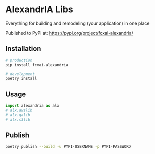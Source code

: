 # AlexandrIA Libs

Everything for building and remodeling (your application) in one place

Published to PyPI at:
https://pypi.org/project/fcxai-alexandria/

## Installation

```bash
# production
pip install fcxai-alexandria

# development
poetry install
```

## Usage

```python
import alexandria as alx
# alx.awslib
# alx.galib
# alx.s3lib
```

## Publish

```bash
poetry publish --build -u PYPI-USERNAME -p PYPI-PASSWORD
```
